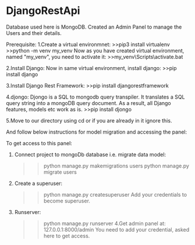 # DjangoRestApi
Database used here is MongoDB.
Created an Admin Panel to manage the Users and their details.

Prerequisite:
  1.Create a virtual environmnet:
    >>pip3 install virtualenv
    >>python -m venv my_venv
    Now as you have created virtual environment, named "my_venv", you need to activate it:
    >>my_venv\Scripts\activate.bat
    
   2.Install Django:
    Now in same virtual environment, install django:
    >>pip install django
    
   3.Install Django Rest Framework:
    >>pip install djangorestframework
   
   4.djongo: Djongo is a SQL to mongodb query transpiler. It translates a SQL query string into a mongoDB query document. As a result, all Django features, models etc work as is.
    >>pip install djongo
    
   5.Move to our directory using cd or if you are already in it ignore this.
   
   And follow below instructions for model migration and accessing the panel: 

To get access to this panel:
  1. Connect project to mongoDb database i.e. migrate data model:
        >>python manage.py makemigrations users
        >>python manage.py migrate users
  2. Create a superuser:
        >>python manage.py createsuperuser
     Add your credentials to become superuser.
  3. Runserver:
        >>python manage.py runserver
  4.Get admin panel at:
        127.0.0.1:8000/admin
    You need to add your credential, asked here to get access. 

